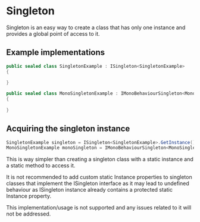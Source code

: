 # Singleton

Singleton is an easy way to create a class that has only one instance and provides a global point of access to it.

## Example implementations

```C#
public sealed class SingletonExample : ISingleton<SingletonExample>
{
    
}

public sealed class MonoSingletonExample : IMonoBehaviourSingleton<MonoSingletonExample>
{
    
}
```

## Acquiring the singleton instance

```C#
SingletonExample singleton = ISingleton<SingletonExample>.GetInstance();
MonoSingletonExample monoSingleton = IMonoBehaviourSingleton<MonoSingletonExample>.GetInstance();
```

This is way simpler than creating a singleton class with a static instance and a static method to access it.

<warning>
It is not recommended to add custom static Instance properties to singleton classes that implement the ISingleton interface
as it may lead to undefined behaviour as ISingleton instance already contains a protected static Instance property.

This implementation/usage is not supported and any issues related to it will not be addressed.
</warning>

